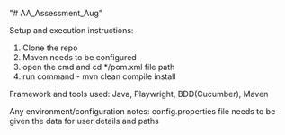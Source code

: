 "# AA_Assessment_Aug" 

Setup and execution instructions:
1. Clone the repo
2. Maven needs to be configured
3. open the cmd and cd */pom.xml file path
4. run command - mvn clean compile install

Framework and tools used:
Java, Playwright, BDD(Cucumber), Maven

Any environment/configuration notes:
config.properties file needs to be given the data for user details and paths

